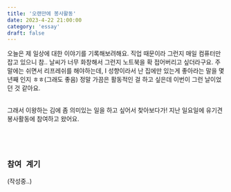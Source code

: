 ```yaml
---
title: '오랜만에 봉사활동'
date: 2023-4-22 21:00:00
category: 'essay'
draft: false
---
```


오늘은 제 일상에 대한 이야기를 기록해보려해요. 직업 때문이라 그런지 매일 컴퓨터만 잡고 있으니 참.. 날씨가 너무 화창해서 그런지 노트북을 확 접어버리고 싶더라구요. 주말에는 쉬면서 리프레쉬를 해야하는데, I 성향이라서 난 집에만 있는게 좋아라는 말을 몇 년째 인지 ㅎㅎ(그래도 좋음) 정말 가끔은 활동적인 걸 하고 싶은데 이번이 그런 날이었던 것 같아요.

</br>
그래서 이왕하는 김에 좀 의미있는 일을 하고 싶어서 찾아보다가! 지난 일요일에 유기견 봉사활동에 참여하고 왔어요.

</br>
</br>
</br>
</br>

## <strong>`참여 계기`</strong><br/>

(작성중..)
